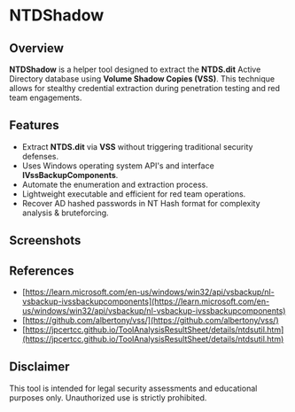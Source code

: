 # NTDShadow

## Overview
**NTDShadow** is a helper tool designed to extract the **NTDS.dit** Active Directory database using **Volume Shadow Copies (VSS)**. This technique allows for stealthy credential extraction during penetration testing and red team engagements.

## Features
- Extract **NTDS.dit** via **VSS** without triggering traditional security defenses.
- Uses Windows operating system API's and interface **IVssBackupComponents**.
- Automate the enumeration and extraction process.
- Lightweight executable and efficient for red team operations.
- Recover AD hashed passwords in NT Hash format for complexity analysis & bruteforcing. 



## Screenshots





## References

- [https://learn.microsoft.com/en-us/windows/win32/api/vsbackup/nl-vsbackup-ivssbackupcomponents](https://learn.microsoft.com/en-us/windows/win32/api/vsbackup/nl-vsbackup-ivssbackupcomponents)
- [https://github.com/albertony/vss/](https://github.com/albertony/vss/)
- [https://jpcertcc.github.io/ToolAnalysisResultSheet/details/ntdsutil.htm](https://jpcertcc.github.io/ToolAnalysisResultSheet/details/ntdsutil.htm)


## Disclaimer
This tool is intended for legal security assessments and educational purposes only. Unauthorized use is strictly prohibited.


